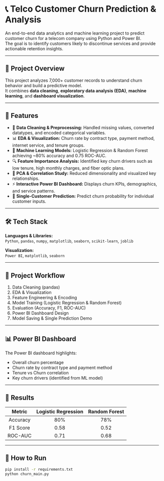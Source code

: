 # 📞 Telco Customer Churn Prediction & Analysis

An end-to-end data analytics and machine learning project to predict customer churn for a telecom company using Python and Power BI.  
The goal is to identify customers likely to discontinue services and provide actionable retention insights.

---

## 🚀 Project Overview
This project analyzes 7,000+ customer records to understand churn behavior and build a predictive model.  
It combines **data cleaning**, **exploratory data analysis (EDA)**, **machine learning**, and **dashboard visualization**.

---

## 🧩 Features
- 🧹 **Data Cleaning & Preprocessing:** Handled missing values, converted datatypes, and encoded categorical variables.  
- 📊 **EDA & Visualization:** Churn rate by contract type, payment method, internet service, and tenure groups.  
- 🤖 **Machine Learning Models:** Logistic Regression & Random Forest achieving ~80% accuracy and 0.75 ROC-AUC.  
- 🔍 **Feature Importance Analysis:** Identified key churn drivers such as low tenure, high monthly charges, and fiber optic plans.  
- 🧮 **PCA & Correlation Study:** Reduced dimensionality and visualized key relationships.  
- ⚡ **Interactive Power BI Dashboard:** Displays churn KPIs, demographics, and service patterns.  
- 🔮 **Single-Customer Prediction:** Predict churn probability for individual customer inputs.

---

## 🛠️ Tech Stack
**Languages & Libraries:**  
`Python`, `pandas`, `numpy`, `matplotlib`, `seaborn`, `scikit-learn`, `joblib`  

**Visualization:**  
`Power BI`, `matplotlib`, `seaborn`

---

## 🧱 Project Workflow
1. Data Cleaning (pandas)
2. EDA & Visualization
3. Feature Engineering & Encoding
4. Model Training (Logistic Regression & Random Forest)
5. Evaluation (Accuracy, F1, ROC-AUC)
6. Power BI Dashboard Design
7. Model Saving & Single Prediction Demo

---

## 📊 Power BI Dashboard
The Power BI dashboard highlights:
- Overall churn percentage  
- Churn rate by contract type and payment method  
- Tenure vs Churn correlation  
- Key churn drivers (identified from ML model)  

---

## 🧠 Results
| Metric | Logistic Regression | Random Forest |
|:-------:|:-------------------:|:--------------:|
| Accuracy | 80% | 78% |
| F1 Score | 0.58 | 0.52 |
| ROC-AUC | 0.71 | 0.68 |

---

## 🧰 How to Run
```bash
pip install -r requirements.txt
python churn_main.py
